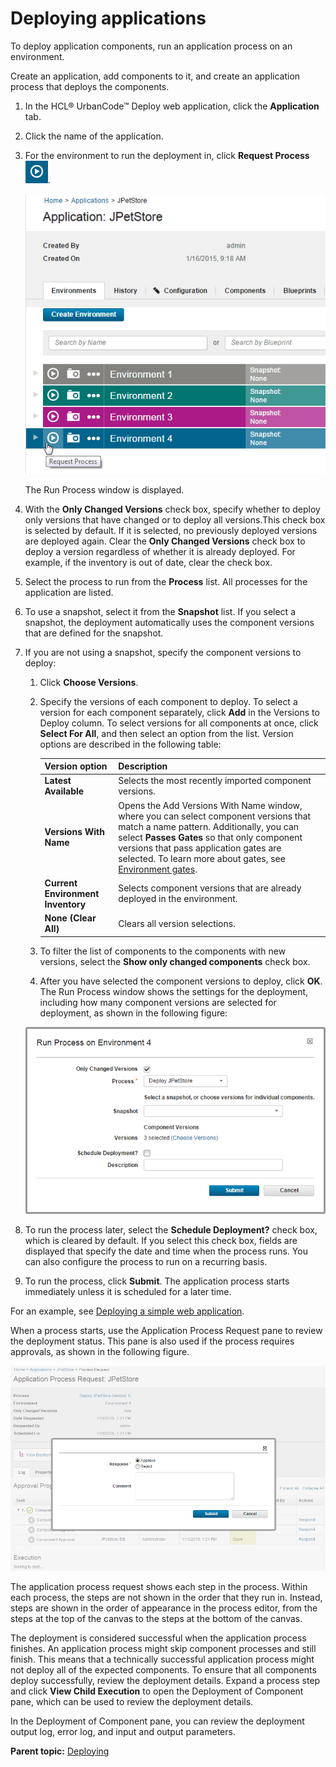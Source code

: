 # Deploying applications

To deploy application components, run an application process on an environment.

Create an application, add components to it, and create an application process that deploys the components.

1.  In the HCL® UrbanCode™ Deploy web application, click the **Application** tab. 
2.  Click the name of the application.
3.  For the environment to run the deployment in, click **Request Process** ![](../images/request_process_icon.gif).

    ![The list of environments for an application, showing four color-coded environments](../images/deployment_ch_a.gif)

    The Run Process window is displayed.

4.  With the **Only Changed Versions** check box, specify whether to deploy only versions that have changed or to deploy all versions.This check box is selected by default. If it is selected, no previously deployed versions are deployed again. Clear the **Only Changed Versions** check box to deploy a version regardless of whether it is already deployed. For example, if the inventory is out of date, clear the check box.
5.  Select the process to run from the **Process** list. All processes for the application are listed.
6.  To use a snapshot, select it from the **Snapshot** list. If you select a snapshot, the deployment automatically uses the component versions that are defined for the snapshot.
7.  If you are not using a snapshot, specify the component versions to deploy: 

    1.  Click **Choose Versions**. 
    2.  Specify the versions of each component to deploy. To select a version for each component separately, click **Add** in the Versions to Deploy column. To select versions for all components at once, click **Select For All**, and then select an option from the list. Version options are described in the following table:

        |Version option|Description|
        |--------------|-----------|
        | **Latest Available** |Selects the most recently imported component versions.|
        |**Versions With Name**|Opens the Add Versions With Name window, where you can select component versions that match a name pattern. Additionally, you can select **Passes Gates** so that only component versions that pass application gates are selected. To learn more about gates, see [Environment gates](app_gate.md).|
        |**Current Environment Inventory**|Selects component versions that are already deployed in the environment.|
        | **None \(Clear All\)** |Clears all version selections.|

    3.  To filter the list of components to the components with new versions, select the **Show only changed components** check box.
    4.  After you have selected the component versions to deploy, click **OK**.
    The Run Process window shows the settings for the deployment, including how many component versions are selected for deployment, as shown in the following figure:

    ![The Run Process window, showing three component versions to deploy](../images/requestprocess.gif)

8.  To run the process later, select the **Schedule Deployment?** check box, which is cleared by default. If you select this check box, fields are displayed that specify the date and time when the process runs. You can also configure the process to run on a recurring basis.
9.  To run the process, click **Submit**. The application process starts immediately unless it is scheduled for a later time.

For an example, see [Deploying a simple web application](../../com.udeploy.tutorial.doc/topics/webapp_abstract.md).

When a process starts, use the Application Process Request pane to review the deployment status. This pane is also used if the process requires approvals, as shown in the following figure.

![Processing an approval as part of the process](../images/deployment_ch_b.gif)

The application process request shows each step in the process. Within each process, the steps are not shown in the order that they run in. Instead, steps are shown in the order of appearance in the process editor, from the steps at the top of the canvas to the steps at the bottom of the canvas.

The deployment is considered successful when the application process finishes. An application process might skip component processes and still finish. This means that a technically successful application process might not deploy all of the expected components. To ensure that all components deploy successfully, review the deployment details. Expand a process step and click **View Child Execution** to open the Deployment of Component pane, which can be used to review the deployment details.

In the Deployment of Component pane, you can review the deployment output log, error log, and input and output parameters.

**Parent topic:** [Deploying](../topics/deployment_ov.md)

